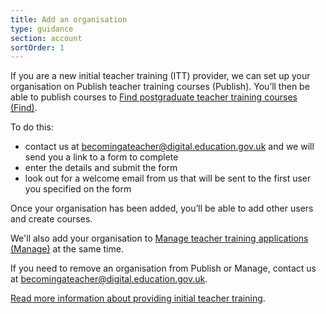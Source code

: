```yaml
---
title: Add an organisation
type: guidance
section: account
sortOrder: 1
---
```


If you are a new initial teacher training (ITT) provider, we can set up your organisation on Publish teacher training courses (Publish). You’ll then be able to publish courses to [Find postgraduate teacher training courses (Find)](https://www.find-postgraduate-teacher-training.service.gov.uk/).

To do this:

- contact us at becomingateacher@digital.education.gov.uk and we will send you a link to a form to complete
- enter the details and submit the form
- look out for a welcome email from us that will be sent to the first user you specified on the form

Once your organisation has been added, you’ll be able to add other users and create courses.

We'll also add your organisation to [Manage teacher training applications (Manage)](https://www.apply-for-teacher-training.service.gov.uk/provider) at the same time.

If you need to remove an organisation from Publish or Manage, contact us at becomingateacher@digital.education.gov.uk.

[Read more information about providing initial teacher training](https://www.gov.uk/education/initial-teacher-training-itt).
